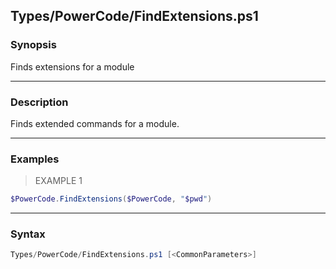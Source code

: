 Types/PowerCode/FindExtensions.ps1
----------------------------------




### Synopsis
Finds extensions for a module



---


### Description

Finds extended commands for a module.



---


### Examples
> EXAMPLE 1

```PowerShell
$PowerCode.FindExtensions($PowerCode, "$pwd")
```


---


### Syntax
```PowerShell
Types/PowerCode/FindExtensions.ps1 [<CommonParameters>]
```
